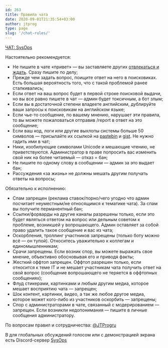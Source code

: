 ```yaml
---
id: 263
title: Правила чата
date: 2020-09-01T21:35:54+03:00
author: jtprog
type: page
slug: '/chat-rules/'
---
```

[ЧАТ: SysOps](https://t.me/jtprogru_chat)

Настоятельно рекомендуется:

  * Не пишите в чате &#171;привет&#187; &#8212; вы заставляете других [отвлекаться и ждать](https://neprivet.ru). Сразу пишите по делу;
  * Прежде чем задать вопрос, поищите ответ на него в поисковиках. Есть большая вероятность того, что с такой проблемой ранее сталкивались;
  * Если ответ на ваш вопрос будет в первой строке поисковой выдачи, но вы все равно пишете в чат &#8212; админ будет токсичным, а бот злым;
  * Если вы в достаточной степени владеете английским, дублируйте ваши запросы к поисковикам на английском языке;
  * Если чье-то сообщение, по вашему мнению, нарушает эти правила, то вы можете пожаловаться отправив /report в ответ на это сообщение;
  * Если ваш код, логи или другие выхлопы системы больше 50 символов &#8212; присылайте их ссылкой на [pastebin](http://pastebin.com) и [gist](https://gist.github.com). Не нужно гадить ими в чат;
  * Ники, изобилующие символами Unicode и мешающие чтению, не приветствуются. Администратор в праве попросить вас изменить свой ник на более читаемый &#8212; отказ = бан;
  * Не пишите по одному слову в сообщении &#8212; админ за это выдает бан;
  * Рассуждения &#171;за жизнь&#187; не должны мешать другим получать ответы на вопросы;

Обязательно к исполнению:

  * Спам запрещен (реклама ставок/порно/чего угодно что админ посчитает неуместным/не относящимся к тематике чата). За спам вы получите перманентный бан;
  * Ссылки/форварды на другие каналы разрешены только, если это будет являться ответом на вопрос или дельным советом к проблеме, возникшей у вопрошающего. Админ оставляет за собой право удалить такое сообщение и вас из чата;
  * Оскорбления, троллинг участников запрещены (только боту можно всё &#8212; он тупой). Относитесь уважительно к коллегам и единомышленникам;
  * Срачи запрещены. Если возник спор, вы можете выражать свое мнение, объективно обосновывая его и приводя факты;
  * Жесткий оффтоп запрещен. Оффтоп разрешен только, если относится к теме IT и не мешает участникам чата получить ответ на свой вопрос (сообщение вопрошающего не теряется в оффтопных сообщениях);
  * Флуд стикерами, картинками и любым другим медиа, которое мешает восприятию чата &#8212; запрещен;
  * Шок контент, картинки, видео, а так же любое другое медиа, которое может кого-либо из участников оскорбить &#8212; запрещены;
  * Спор с администраторами в чате, связанный с модерированием &#8212; запрещен. Если возникли недопонимания &#8212; пишите в личные сообщения администратору.

По вопросам правил и сотрудничества: [@JTProgru](https://t.me/JTProgru)

В для глобальных обсуждений голосом или с демонстрацией экрана есть Discord-сервер [SysOps](https://discord.gg/zS2gNwt2Ka)

